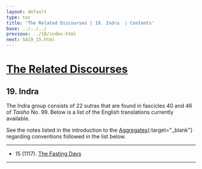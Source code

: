 ```yaml
---
layout: default
type: toc
title: 'The Related Discourses | 19. Indra  | Contents'
base: ../../../
previous: ../18/index.html
next: SA19_15.html
---
```


# [The Related Discourses](../index.html)
## 19. Indra

The Indra group consists of 22 sutras that are found in fascicles 40 and 46 of <em>Taisho</em> No. 99. Below is a list of the English translations currently available.

See the notes listed in the introduction to the [Aggregates](../01/index.html){:target="_blank"} regarding conventions followed in the list below.

---

<ul class="list-style-none">
  <li>15 (1117). <a href="SA19_15.html">The Fasting Days</a></li>
</ul>

<!--
SĀ 19.1 	T99.1104 	? 	T100.33, SN 11.11
SĀ 19.2 	T99.1105 	? 	T100.34, SN 11.13
SĀ 19.3 	T99.1106 	? 	T100.35, SN 11.12
SĀ 19.4 	T99.1107 	? 	T100.36, SN 11.22, EĀ 45.5
SĀ 19.5 	T99.1108 	? 	T100.37, SN 11.24-25
SĀ 19.6 	T99.1109 	? 	T100.38, SN 11.5
SĀ 19.7 	T99.1110 	? 	T100.39, SN 11.4, EĀ 34.8
SĀ 19.8 	T99.1111 	? 	T100.40, SN 11.19
SĀ 19.9 	T99.1112 	? 	T100.41, SN 11.18
SĀ 19.10 	T99.1112 	? 	T100.41, SN 11.18
SĀ 19.11 	T99.1113 	? 	T100.42, SN 11.20
SĀ 19.12 	T99.1114 	? 	T100.43, SN 11.1
SĀ 19.13 	T99.1115 	? 	T100.44, SN 11.9-10
SĀ 19.14 	T99.1116 	? 	T100.45, SN 11.21
SĀ 19.15 	T99.1117 	? 	T100.46, AN 3.36-37, EĀ 24.6
SĀ 19.16 	T99.1118 	? 	T100.47, SN 11.23
SĀ 19.17 	T99.1119 	? 	T100.50, SN 11.8
SĀ 19.18 	T99.1120 	? 	T100.48, SN 11.7
SĀ 19.19 	T99.1222 	? 	T100.49, SN 11.6
SĀ 19.20 	T99.1223 	? 	T100.51, SN 11.14
SĀ 19.21 	T99.1224 	? 	T100.52, SN 11.16
SĀ 19.22 	T99.1224 	? 	T100.52, SN 11.16 
-->

---

